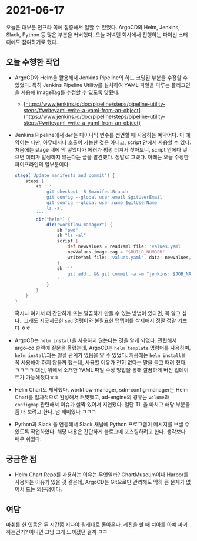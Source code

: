 # 2021-06-17

오늘은 대부분 인프라 쪽에 집중해서 일할 수 있었다. ArgoCD와 Helm, Jenkins, Slack, Python 등 많은 부분을 커버했다. 오늘 저녁엔 회사에서 진행하는 파이썬 스터디에도 참여하기로 했다.

## 오늘 수행한 작업

- ArgoCD와 Helm을 활용해서 Jenkins Pipeline의 하드 코딩된 부분을 수정할 수 있었다. 특히 Jenkins Pipeline Utility를 설치하여 YAML 파일을 다루는 플러그인을 사용해 ImageTag를 수정할 수 있도록 맞췄다.
    - [https://www.jenkins.io/doc/pipeline/steps/pipeline-utility-steps/#writeyaml-write-a-yaml-from-an-object](https://www.jenkins.io/doc/pipeline/steps/pipeline-utility-steps/#writeyaml-write-a-yaml-from-an-object)
- Jenkins Pipeline에서 `def`는 다이나믹 변수를 선언할 때 사용하는 예약어다. 이 예약어는 다만, 아무데서나 호출이 가능한 것은 아니고, script 안에서 사용할 수 있다. 처음에는 stage 내에 막 넣었다가 에러가 펑펑 터져서 찾아보니, script 안에다 넣으면 에러가 발생하지 않는다는 글을 발견했다. 정말로 그랬다. 아래는 오늘 수정한 파이프라인의 일부분이다.

    ```groovy
    stage('Update manifests and commit') {
        steps {
            sh '''
                git checkout -B $manifestBranch
                git config --global user.email $gitUserEmail
                git config --global user.name $gitUserName
                ls -al
            '''
            dir("helm") {
                dir("workflow-manager") {
                    sh "pwd"
                    sh "ls -al"
                    script {
                        def newValues = readYaml file: 'values.yaml'
                        newValues.image.tag = "$BUILD_NUMBER"
                        writeYaml file: 'values.yaml', data: newValues, overwrite: true
                    }
                    sh '''
                        git add . && git commit -a -m "jenkins: $JOB_NAME update build number -> $BUILD_NUMBER"
                    '''
                }
            }
        }
    }
    ```

    혹시나 여기서 더 간단하게 또는 깔끔하게 만들 수 있는 방법이 있다면, 꼭 알고 싶다.. 그래도 지긋지긋한 `sed` 명령어와 불필요한 탭탭이를 삭제해서 정말 정말 기쁘다 ㅎㅎ

- ArgoCD는 `helm install`을 사용하지 않는다는 것을 알게 되었다. 관련해서 argo-cd 슬랙에 질문을 올렸는데, ArgoCD는 `helm template` 명령어를 사용하며, `helm install`과는 일절 관계가 없음을 알 수 있었다. 처음에는 `helm install`을 꼭 사용해야 하지 않을까 했는데, 사용할 이유가 전혀 없다는 말을 듣고 때려 쳤다. ㅋㅋㅋㅋ 대신, 위에서 소개한 YAML 파일 수정 방법을 통해 깔끔하게 버전 업데이트가 가능해졌다ㅎㅎ
- Helm Chart도 제작했다. workflow-manager, sdn-config-manager는 Helm Chart를 일차적으로 완성해서 커밋했고, ad-engine의 경우는 `volume`과 `configmap` 관련해서 이슈가 살짝 있어서 지연됐다. 일단 TIL을 마치고 해당 부분을 좀 더 보려고 한다. 넘 재미있다 ㅋㅋㅋ
- Python과 Slack 을 연동해서 Slack 채널에 Python 프로그램이 메시지를 보낼 수 있도록 작업하였다. 해당 내용은 간단하게 블로그에 포스팅하려고 한다. 생각보다 매우 쉬웠다.

## 궁금한 점

- Helm Chart Repo를 사용하는 이유는 무엇일까? ChartMuseum이나 Harbor를 사용하는 이유가 있을 것 같은데, ArgoCD는 Git으로만 관리해도 딱히 큰 문제가 없어서 드는 의문점이다.

## 여담

마취를 한 잇몸은 두 시간쯤 지나야 원래대로 돌아온다. 레진을 할 때 치아를 아예 파괴하는건가? 아니면 그냥 크게 느껴졌던 걸까 ㅋㅋ